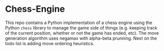 # Chess-Engine
This repo contains a Python implementation of a chess engine using the Python `chess` library to manage the game side of things (e.g. keeping track of the current position, 
whether or not the game has ended, etc). The move generation algorithm uses negamax with alpha-beta prunning. Next on the todo list is adding move ordering heuristics.
